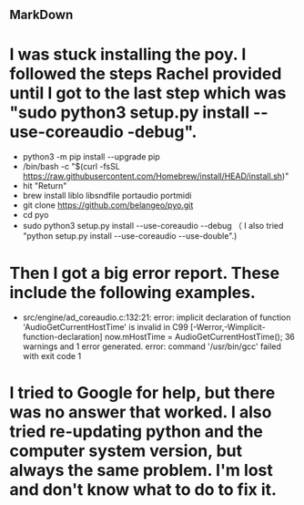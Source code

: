 ## MarkDown

# I was stuck installing the poy. I followed the steps Rachel provided until I got to the last step which was "sudo python3 setup.py install --use-coreaudio -debug".
 - python3 -m pip install --upgrade pip
 - /bin/bash -c "$(curl -fsSL https://raw.githubusercontent.com/Homebrew/install/HEAD/install.sh)"
 - hit "Return"
 - brew install liblo libsndfile portaudio portmidi
 - git clone https://github.com/belangeo/pyo.git
 - cd pyo
 - sudo python3 setup.py install --use-coreaudio --debug （ I also tried "python setup.py install --use-coreaudio --use-double".)

# Then I got a big error report. These include the following examples.

- src/engine/ad_coreaudio.c:132:21: error: implicit declaration of function 'AudioGetCurrentHostTime' is invalid in C99 [-Werror,-Wimplicit-function-declaration]
    now.mHostTime = AudioGetCurrentHostTime();
    36 warnings and 1 error generated.
    error: command '/usr/bin/gcc' failed with exit code 1

# I tried to Google for help, but there was no answer that worked. I also tried re-updating python and the computer system version, but always the same problem. I'm lost and don't know what to do to fix it.
